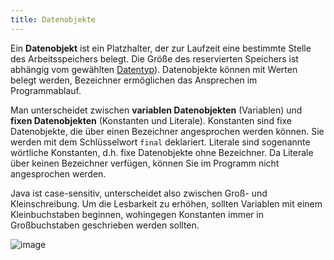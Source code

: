 ```yaml
---
title: Datenobjekte
---
```


Ein **Datenobjekt** ist ein Platzhalter, der zur Laufzeit eine bestimmte Stelle des Arbeitsspeichers belegt. Die Größe des reservierten Speichers ist abhängig vom gewählten [Datentyp](data-types.md)). Datenobjekte können mit Werten belegt werden, Bezeichner ermöglichen das Ansprechen im Programmablauf.

Man unterscheidet zwischen **variablen Datenobjekten** (Variablen) und **fixen Datenobjekten** (Konstanten und Literale). Konstanten sind fixe Datenobjekte, die über einen Bezeichner angesprochen werden können. Sie werden mit dem Schlüsselwort `final` deklariert. Literale sind sogenannte wörtliche Konstanten, d.h. fixe Datenobjekte ohne Bezeichner. Da Literale über keinen Bezeichner verfügen, können Sie im Programm nicht angesprochen werden.

Java ist case-sensitiv, unterscheidet also zwischen Groß- und Kleinschreibung. Um die Lesbarkeit zu erhöhen, sollten Variablen mit einem Kleinbuchstaben beginnen, wohingegen Konstanten immer in Großbuchstaben geschrieben werden sollten.

![image](https://user-images.githubusercontent.com/47243617/170474485-efa5dbeb-13e5-489d-ab86-dd4ce222d96e.png)
